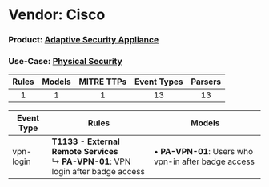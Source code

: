 Vendor: Cisco
=============
### Product: [Adaptive Security Appliance](../ds_cisco_adaptive_security_appliance.md)
### Use-Case: [Physical Security](../../../../UseCases/uc_physical_security.md)

| Rules | Models | MITRE TTPs | Event Types | Parsers |
|:-----:|:------:|:----------:|:-----------:|:-------:|
|   1   |   1    |     1      |     13      |   13    |

| Event Type | Rules    | Models    |
| ---------- | ---- | ---- |
| vpn-login  | <b>T1133 - External Remote Services</b><br> ↳ <b>PA-VPN-01</b>: VPN login after badge access |  • <b>PA-VPN-01</b>: Users who vpn-in after badge access |
